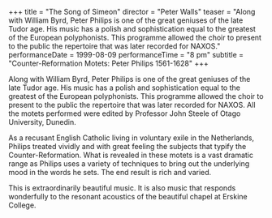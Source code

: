 +++
title = "The Song of Simeon"
director = "Peter Walls"
teaser = "Along with William Byrd, Peter Philips is one of the great geniuses of the late Tudor age. His music has a polish and sophistication equal to the greatest of the European polyphonists. This programme allowed the choir to present to the public the repertoire that was later recorded for NAXOS."
performanceDate = 1999-08-09
performanceTime = "8 pm"
subtitle = "Counter-Reformation Motets: Peter Philips 1561-1628"
+++

Along with William Byrd, Peter Philips is one of the great geniuses of the late Tudor age. His music has a polish and sophistication equal to the greatest of the European polyphonists. This programme allowed the choir to present to the public the repertoire that was later recorded for NAXOS. All the motets performed were edited by Professor John Steele of Otago University, Dunedin.


As a recusant English Catholic living in voluntary exile in the Netherlands, Philips treated vividly and with great feeling the subjects that typify the Counter-Reformation. What is revealed in these motets is a vast dramatic range as Philips uses a variety of techniques to bring out the underlying mood in the words he sets. The end result is rich and varied.


This is extraordinarily beautiful music. It is also music that responds wonderfully to the resonant acoustics of the beautiful chapel at Erskine College.
